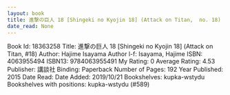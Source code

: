 ```yaml
---
layout: book
title: 進撃の巨人 18 [Shingeki no Kyojin 18] (Attack on Titan,  no. 18)
date_read: None
---
```


Book Id: 18363258
Title: 進撃の巨人 18 [Shingeki no Kyojin 18] (Attack on Titan, #18)
Author: Hajime Isayama
Author l-f: Isayama, Hajime
ISBN: 4063955494
ISBN13: 9784063955491
My Rating: 0
Average Rating: 4.53
Publisher: 講談社
Binding: Paperback
Number of Pages: 192
Year Published: 2015
Date Read: 
Date Added: 2019/10/21
Bookshelves: kupka-wstydu
Bookshelves with positions: kupka-wstydu (#589)

